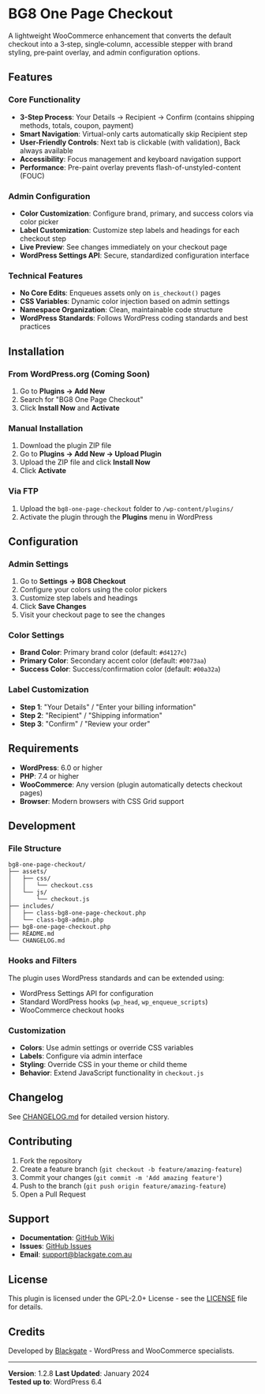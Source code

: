 # BG8 One Page Checkout

A lightweight WooCommerce enhancement that converts the default checkout into a 3‑step, single‑column, accessible stepper with brand styling, pre‑paint overlay, and admin configuration options.

## Features

### Core Functionality
- **3-Step Process**: Your Details → Recipient → Confirm (contains shipping methods, totals, coupon, payment)
- **Smart Navigation**: Virtual-only carts automatically skip Recipient step
- **User-Friendly Controls**: Next tab is clickable (with validation), Back always available
- **Accessibility**: Focus management and keyboard navigation support
- **Performance**: Pre-paint overlay prevents flash-of-unstyled-content (FOUC)

### Admin Configuration
- **Color Customization**: Configure brand, primary, and success colors via color picker
- **Label Customization**: Customize step labels and headings for each checkout step
- **Live Preview**: See changes immediately on your checkout page
- **WordPress Settings API**: Secure, standardized configuration interface

### Technical Features
- **No Core Edits**: Enqueues assets only on `is_checkout()` pages
- **CSS Variables**: Dynamic color injection based on admin settings
- **Namespace Organization**: Clean, maintainable code structure
- **WordPress Standards**: Follows WordPress coding standards and best practices

## Installation

### From WordPress.org (Coming Soon)
1. Go to **Plugins → Add New**
2. Search for "BG8 One Page Checkout"
3. Click **Install Now** and **Activate**

### Manual Installation
1. Download the plugin ZIP file
2. Go to **Plugins → Add New → Upload Plugin**
3. Upload the ZIP file and click **Install Now**
4. Click **Activate**

### Via FTP
1. Upload the `bg8-one-page-checkout` folder to `/wp-content/plugins/`
2. Activate the plugin through the **Plugins** menu in WordPress

## Configuration

### Admin Settings
1. Go to **Settings → BG8 Checkout**
2. Configure your colors using the color pickers
3. Customize step labels and headings
4. Click **Save Changes**
5. Visit your checkout page to see the changes

### Color Settings
- **Brand Color**: Primary brand color (default: `#d4127c`)
- **Primary Color**: Secondary accent color (default: `#0073aa`)
- **Success Color**: Success/confirmation color (default: `#00a32a`)

### Label Customization
- **Step 1**: "Your Details" / "Enter your billing information"
- **Step 2**: "Recipient" / "Shipping information"
- **Step 3**: "Confirm" / "Review your order"

## Requirements

- **WordPress**: 6.0 or higher
- **PHP**: 7.4 or higher
- **WooCommerce**: Any version (plugin automatically detects checkout pages)
- **Browser**: Modern browsers with CSS Grid support

## Development

### File Structure
```
bg8-one-page-checkout/
├── assets/
│   ├── css/
│   │   └── checkout.css
│   └── js/
│       └── checkout.js
├── includes/
│   ├── class-bg8-one-page-checkout.php
│   └── class-bg8-admin.php
├── bg8-one-page-checkout.php
├── README.md
└── CHANGELOG.md
```

### Hooks and Filters
The plugin uses WordPress standards and can be extended using:
- WordPress Settings API for configuration
- Standard WordPress hooks (`wp_head`, `wp_enqueue_scripts`)
- WooCommerce checkout hooks

### Customization
- **Colors**: Use admin settings or override CSS variables
- **Labels**: Configure via admin interface
- **Styling**: Override CSS in your theme or child theme
- **Behavior**: Extend JavaScript functionality in `checkout.js`

## Changelog

See [CHANGELOG.md](CHANGELOG.md) for detailed version history.

## Contributing

1. Fork the repository
2. Create a feature branch (`git checkout -b feature/amazing-feature`)
3. Commit your changes (`git commit -m 'Add amazing feature'`)
4. Push to the branch (`git push origin feature/amazing-feature`)
5. Open a Pull Request

## Support

- **Documentation**: [GitHub Wiki](https://github.com/jasonwilliamsau/bg8-one-page-checkout/wiki)
- **Issues**: [GitHub Issues](https://github.com/jasonwilliamsau/bg8-one-page-checkout/issues)
- **Email**: [support@blackgate.com.au](mailto:support@blackgate.com.au)

## License

This plugin is licensed under the GPL-2.0+ License - see the [LICENSE](LICENSE) file for details.

## Credits

Developed by [Blackgate](https://blackgate.com.au) - WordPress and WooCommerce specialists.

---

**Version**: 1.2.8
**Last Updated**: January 2024  
**Tested up to**: WordPress 6.4
